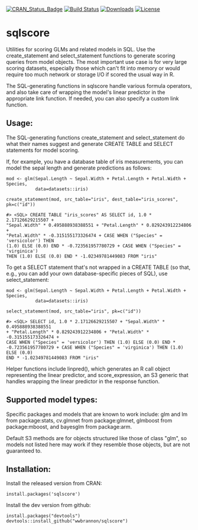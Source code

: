 <!-- rmarkdown v1 -->

<!-- README.md is generated from README.Rmd. Please edit that file -->



[![CRAN_Status_Badge](https://www.r-pkg.org/badges/version/sqlscore)](https://cran.r-project.org/package=sqlscore)
[![Build Status](https://img.shields.io/travis/wwbrannon/sqlscore.svg?style=flat)](https://travis-ci.org/wwbrannon/sqlscore)
[![Downloads](https://cranlogs.r-pkg.org/badges/sqlscore)](https://cran.r-project.org/package=sqlscore)
[![License](https://img.shields.io/:license-mit-blue.svg?style=flat)](https://wwbrannon.mit-license.org/)

# sqlscore

Utilities for scoring GLMs and related models in SQL. Use the create_statement
and select_statement functions to generate scoring queries from model objects.
The most important use case is for very large scoring datasets, especially those
which can't fit into memory or would require too much network or storage I/O if
scored the usual way in R.

The SQL-generating functions in sqlscore handle various formula operators, and
also take care of wrapping the model's linear predictor in the appropriate link
function. If needed, you can also specify a custom link function.

## Usage:
The SQL-generating functions create\_statement and select\_statement do what their
names suggest and generate CREATE TABLE and SELECT statements for model scoring.

If, for example, you have a database table of iris measurements, you can model the
sepal length and generate predictions as follows:
```
mod <- glm(Sepal.Length ~ Sepal.Width + Petal.Length + Petal.Width + Species,
           data=datasets::iris)

create_statement(mod, src_table="iris", dest_table="iris_scores", pk=c("id"))
```


```
#> <SQL> CREATE TABLE "iris_scores" AS SELECT id, 1.0 * 2.17126629215507 +
"Sepal.Width" * 0.495888938388551 + "Petal.Length" * 0.829243912234806 +
"Petal.Width" * -0.315155173326474 + CASE WHEN ("Species" = 'versicolor') THEN
(1.0) ELSE (0.0) END * -0.723561957780729 + CASE WHEN ("Species" = 'virginica')
THEN (1.0) ELSE (0.0) END * -1.02349781449083 FROM "iris"
```

To get a SELECT statement that's not wrapped in a CREATE TABLE (so that, e.g.,
you can add your own database-specific pieces of SQL), use select_statement:
```
mod <- glm(Sepal.Length ~ Sepal.Width + Petal.Length + Petal.Width + Species,
           data=datasets::iris)

select_statement(mod, src_table="iris", pk=c("id"))
```


```
#> <SQL> SELECT id, 1.0 * 2.17126629215507 + "Sepal.Width" * 0.495888938388551
+ "Petal.Length" * 0.829243912234806 + "Petal.Width" * -0.315155173326474 +
CASE WHEN ("Species" = 'versicolor') THEN (1.0) ELSE (0.0) END *
-0.723561957780729 + CASE WHEN ("Species" = 'virginica') THEN (1.0) ELSE (0.0)
END * -1.02349781449083 FROM "iris"
```

Helper functions include linpred(), which generates an R call object representing
the linear predictor, and score_expression, an S3 generic that handles wrapping
the linear predictor in the response function.

## Supported model types:
Specific packages and models that are known to work include: glm and lm from
package:stats, cv.glmnet from package:glmnet, glmboost from package:mboost,
and bayesglm from package:arm.

Default S3 methods are for objects structured like those of class "glm", so
models not listed here may work if they resemble those objects, but are not 
guaranteed to.

## Installation:
Install the released version from CRAN:
```
install.packages('sqlscore')
```

Install the dev version from github:
```
install.packages("devtools")
devtools::install_github("wwbrannon/sqlscore")
```
